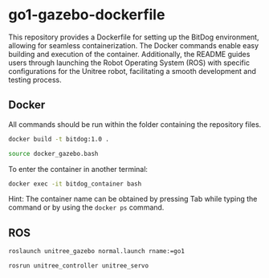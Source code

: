 # go1-gazebo-dockerfile

This repository provides a Dockerfile for setting up the BitDog environment, allowing for seamless containerization. The Docker commands enable easy building and execution of the container. Additionally, the README guides users through launching the Robot Operating System (ROS) with specific configurations for the Unitree robot, facilitating a smooth development and testing process.

## Docker

All commands should be run within the folder containing the repository files.

```sh 
docker build -t bitdog:1.0 .
```

```sh 
source docker_gazebo.bash
```

To enter the container in another terminal:

```sh 
docker exec -it bitdog_container bash
```

Hint: The container name can be obtained by pressing Tab while typing the command or by using the `docker ps` command.

## ROS

```sh 
roslaunch unitree_gazebo normal.launch rname:=go1
```

```sh 
rosrun unitree_controller unitree_servo
```
